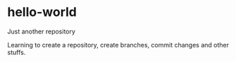 # hello-world
Just another repository

Learning to create a repository, create branches, commit changes and other stuffs.
